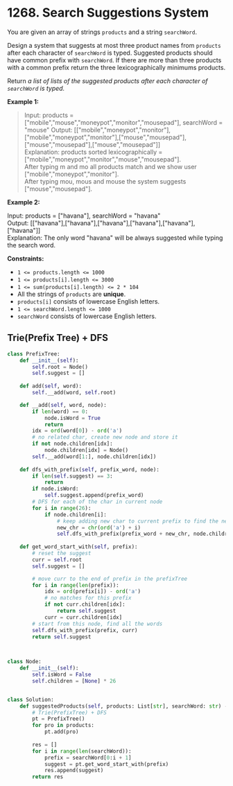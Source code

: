 # 1268. Search Suggestions System

You are given an array of strings `products` and a string `searchWord`.

Design a system that suggests at most three product names from `products` after each character of `searchWord` is typed. Suggested products should have common prefix with `searchWord`. If there are more than three products with a common prefix return the three lexicographically minimums products.

Return *a list of lists of the suggested products after each character of `searchWord` is typed.*



**Example 1:**

>Input: products = ["mobile","mouse","moneypot","monitor","mousepad"], searchWord = "mouse" 
Output: [["mobile","moneypot","monitor"],["mobile","moneypot","monitor"],["mouse","mousepad"],["mouse","mousepad"],["mouse","mousepad"]]  
Explanation: products sorted lexicographically = ["mobile","moneypot","monitor","mouse","mousepad"].  
After typing m and mo all products match and we show user ["mobile","moneypot","monitor"].  
After typing mou, mous and mouse the system suggests ["mouse","mousepad"].  


**Example 2:**

Input: products = ["havana"], searchWord = "havana"  
Output: [["havana"],["havana"],["havana"],["havana"],["havana"],["havana"]]  
Explanation: The only word "havana" will be always suggested while typing the search word.  
 

**Constraints:**

* `1 <= products.length <= 1000`
* `1 <= products[i].length <= 3000`
* `1 <= sum(products[i].length) <= 2 * 104`
* All the strings of `products` are **unique**.
* `products[i]` consists of lowercase English letters.
* `1 <= searchWord.length <= 1000`
* `searchWord` consists of lowercase English letters.


## Trie(Prefix Tree) + DFS

```python
class PrefixTree:
    def __init__(self):
        self.root = Node()
        self.suggest = []
    
    def add(self, word):
        self.__add(word, self.root)

    def __add(self, word, node):
        if len(word) == 0:
            node.isWord = True
            return
        idx = ord(word[0]) - ord('a')
        # no related char, create new node and store it
        if not node.children[idx]:
            node.children[idx] = Node()
        self.__add(word[1:], node.children[idx])
    
    def dfs_with_prefix(self, prefix_word, node):
        if len(self.suggest) == 3:
            return
        if node.isWord:
            self.suggest.append(prefix_word)
        # DFS for each of the char in current node
        for i in range(26):
            if node.children[i]:
                # keep adding new char to current prefix to find the new word
                new_chr = chr(ord('a') + i)
                self.dfs_with_prefix(prefix_word + new_chr, node.children[i])
    
    def get_word_start_with(self, prefix):
        # reset the suggest
        curr = self.root
        self.suggest = []

        # move curr to the end of prefix in the prefixTree
        for i in range(len(prefix)):
            idx = ord(prefix[i]) - ord('a')
            # no matches for this prefix
            if not curr.children[idx]:
                return self.suggest     
            curr = curr.children[idx]  
        # start from this node, find all the words
        self.dfs_with_prefix(prefix, curr)
        return self.suggest
        


class Node:
    def __init__(self):
        self.isWord = False
        self.children = [None] * 26


class Solution:
    def suggestedProducts(self, products: List[str], searchWord: str) -> List[List[str]]:
        # Trie(PrefixTree) + DFS
        pt = PrefixTree()
        for pro in products:
            pt.add(pro)
        
        res = []
        for i in range(len(searchWord)):
            prefix = searchWord[0:i + 1]
            suggest = pt.get_word_start_with(prefix)
            res.append(suggest)
        return res
```